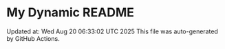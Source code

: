 # My Dynamic README
Updated at: Wed Aug 20 06:33:02 UTC 2025
This file was auto-generated by GitHub Actions.
